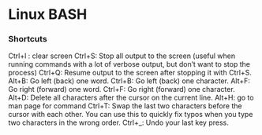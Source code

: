 # Linux BASH

### Shortcuts
Ctrl+l : clear screen
Ctrl+S: Stop all output to the screen (useful when running commands with a lot of verbose output, but don’t want to stop the process)
Ctrl+Q: Resume output to the screen after stopping it with Ctrl+S.
Alt+B: Go left (back) one word.
Ctrl+B: Go left (back) one character.
Alt+F: Go right (forward) one word.
Ctrl+F: Go right (forward) one character.
Alt+D: Delete all characters after the cursor on the current line.
Alt+H: go to man page for command
Ctrl+T: Swap the last two characters before the cursor with each other. You can use this to quickly fix typos when you type two characters in the wrong order.
Ctrl+_: Undo your last key press. 
